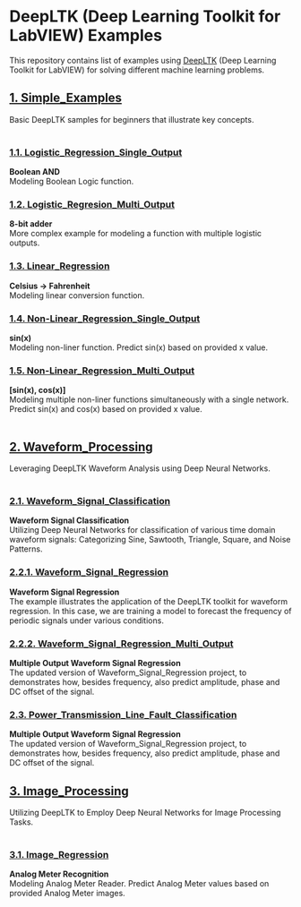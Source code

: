 # DeepLTK (Deep Learning Toolkit for LabVIEW) Examples

This repository contains list of examples using [DeepLTK](https://www.ngene.co/deep-learning-toolkit-for-labview) (Deep Learning Toolkit for LabVIEW) for solving different machine learning problems.

## [1. Simple_Examples](./1_Simple_Examples)
Basic DeepLTK samples for beginners that illustrate key concepts.<br/><br/>


  ### [1.1. Logistic_Regression_Single_Output](./1_Simple_Examples/11_Logistic_Regression_Single_Output/)
  **Boolean AND**<br/> 
  Modeling Boolean Logic function.<br/>


  ### [1.2. Logistic_Regresion_Multi_Output](./1_Simple_Examples/12_Logistic_Regresion_Multi_Output/)
  **8-bit adder** <br/>
  More complex example for modeling a function with multiple logistic outputs.<br/>


  ### [1.3. Linear_Regression](./1_Simple_Examples/13_Linear_Regression/)
  **Celsius -> Fahrenheit**<br/>
  Modeling linear conversion function. <br/>
 

  ### [1.4. Non-Linear_Regression_Single_Output](./1_Simple_Examples/14_Non-Linear_Regression_Single_Output/)
  **sin(x)**<br/> 
  Modeling non-liner function. Predict sin(x) based on provided x value. <br/>

 
  ### [1.5. Non-Linear_Regression_Multi_Output](./1_Simple_Examples/15_Non-Linear_Regression_Multi_Output/)
   **[sin(x), cos(x)]**<br/>
   Modeling multiple non-liner functions simultaneously with a single network. Predict sin(x) and cos(x) based on provided x value. <br/><br/>


## [2. Waveform_Processing](./2_Waveform_Processing)
Leveraging DeepLTK Waveform Analysis using Deep Neural Networks.<br/><br/>

  ### [2.1. Waveform_Signal_Classification](./2_Waveform_Processing/21_Waveform_Signal_Classification/)
  **Waveform Signal Classification**<br/> 
Utilizing Deep Neural Networks for classification of various time domain waveform signals: Categorizing Sine, Sawtooth, Triangle, Square, and Noise Patterns.<br/>

 ### [2.2.1. Waveform_Signal_Regression](./2_Waveform_Processing/22_Waveform_Signal_Regression/)
  **Waveform Signal Regression**<br/> 
The example illustrates the application of the DeepLTK toolkit for waveform regression. In this case, we are training a model to forecast the frequency of periodic signals under various conditions.<br/>

### [2.2.2. Waveform_Signal_Regression_Multi_Output](./2_Waveform_Processing/22_Waveform_Signal_Regression_Multi_output/)
  **Multiple Output Waveform Signal Regression**<br/> 
The updated version of Waveform_Signal_Regression project, to demonstrates how, besides frequency, also predict amplitude, phase and DC offset of the signal.<br/>

### [2.3. Power_Transmission_Line_Fault_Classification](./2_Waveform_Processing/23_Power_Transmission_Line_Fault_Classification/)
  **Multiple Output Waveform Signal Regression**<br/> 
The updated version of Waveform_Signal_Regression project, to demonstrates how, besides frequency, also predict amplitude, phase and DC offset of the signal.<br/>

## [3. Image_Processing](./3_Image_Processing)
Utilizing DeepLTK to Employ Deep Neural Networks for Image Processing Tasks.<br/><br/>

  ### [3.1. Image_Regression](./3_Image_Processing/31_Image_Regression/)
  **Analog Meter Recognition**<br/> 
  Modeling Analog Meter Reader. Predict Analog Meter values based on provided Analog Meter images.<br/>
